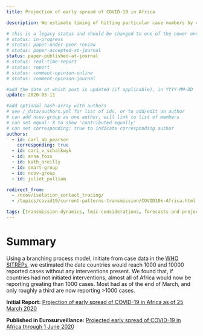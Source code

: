 ```yaml
---
title: Projection of early spread of COVID-19 in Africa

description: We estimate timing of hitting particular case numbers by country in Africa.

# this is a legacy status and should be changed to one of the newer ones
# status: in-progress
# status: paper-under-peer-review
# status: paper-accepted-at-journal
status: paper-published-at-journal
# status: real-time-report
# status: report
# status: comment-opinion-online
# status: comment-opinion-journal

#add the date at which post is updated (if applicable), in YYYY-MM-DD
update: 2020-05-11

#add optional hash-array with authors
# see /_data/authors.yml for list of ids, or to add/edit an author
# can add ncov-group as one author, will link to list of members
# can set equal: X to show 'contributed equally'
# can set corresponding: true to indicate corresponding author
authors:
  - id: carl_ab_pearson
    corresponding: true
  - id: cari_v_schalkwyk
  - id: anna_foss
  - id: kath_oreilly
  - id: smart-group
  - id: ncov-group
  - id: juliet_pulliam

redirect_from:
  - /ncov/isolation_contact_tracing/
  - /topics/covid19/current-patterns-transmission/COVID10k-Africa.html

tags: [transmission-dynamics, lmic-considerations, forecasts-and-projections]
---
```


# Summary

Using a branching process model, initiate from case data in the [WHO SITREPs](https://www.who.int/emergencies/diseases/novel-coronavirus-2019/situation-reports/), we estimated the date countries would reach 1000 and 10000 reported cases without any interventions present. We found that, if countries had not initiated interventions, almost all of Africa would now be reporting greating than 1000 cases. Most had as of the end of March, and only roughly a third are now reporting >1000 cases.

**Initial Report:** [Projection of early spread of COVID-19 in Africa as of 25 March 2020](reports/COVID10k_Africa.pdf)

**Published in Eurosurveillance:** [Projected early spread of COVID-19 in Africa through 1 June 2020](https://www.eurosurveillance.org/content/10.2807/1560-7917.ES.2020.25.18.2000543)
